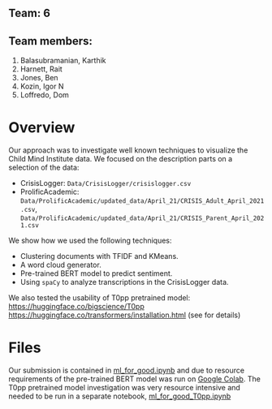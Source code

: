 ## Team: 6
## Team members: 

1.   Balasubramanian, Karthik
2.   Harnett, Rait
3.   Jones, Ben
4.   Kozin, Igor N
5.   Loffredo, Dom

# Overview

Our approach was to investigate well known techniques to visualize the Child Mind Institute data. We focused on the description parts on a selection of the data:

*   CrisisLogger: `Data/CrisisLogger/crisislogger.csv`
*   ProlificAcademic: `Data/ProlificAcademic/updated_data/April_21/CRISIS_Adult_April_2021.csv`, `Data/ProlificAcademic/updated_data/April_21/CRISIS_Parent_April_2021.csv`

We show how we used the following techniques:

*   Clustering documents with TFIDF and KMeans.
*   A word cloud generator.
*   Pre-trained BERT model to predict sentiment.
*   Using ``spaCy`` to analyze transcriptions in the CrisisLogger data.

We also tested the usability of T0pp pretrained model: 
https://huggingface.co/bigscience/T0pp https://huggingface.co/transformers/installation.html (see for details)

# Files
Our submission is contained in [ml_for_good.ipynb](https://github.com/raitharnett/ML-for-Good-Hackathon/blob/main/ml_for_good.ipynb) and due to resource requirements of the pre-trained BERT model was run on [Google Colab](https://colab.research.google.com/). 
The T0pp pretrained model investigation was very resource intensive and needed to be run in a separate notebook, [ml_for_good_T0pp.ipynb](https://github.com/raitharnett/ML-for-Good-Hackathon/blob/main/ml_for_good_T0pp.ipynb)
